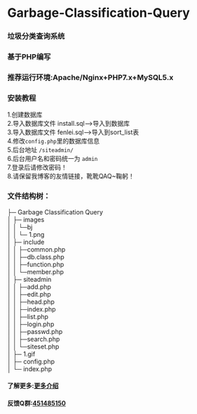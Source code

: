 # Garbage-Classification-Query

### 垃圾分类查询系统

### 基于PHP编写

### 推荐运行环境:Apache/Nginx+PHP7.x+MySQL5.x
### 安装教程<br >
1.创建数据库<br >
2.导入数据库文件 install.sql-->导入到数据库<br >
3.导入数据库文件 fenlei.sql-->导入到sort_list表<br >
4.修改`config.php`里的数据库信息<br >
5.后台地址 `/siteadmin/`<br >
6.后台用户名和密码统一为 `admin`<br >
7.登录后请修改密码！<br >
8.请保留我博客的友情链接，靴靴QAQ~鞠躬！<br >

### 文件结构树：<br >
├─ Garbage Classification Query<br >
│  ├─ images<br >
│  │  └─bj<br >
│  │    └─ 1.png<br >
│  ├─ include<br >
│  │  ├─common.php<br >
│  │  ├─db.class.php<br >
│  │  ├─function.php<br >
│  │  └─member.php<br >
│  ├─ siteadmin<br >
│  │  ├─add.php<br >
│  │  ├─edit.php<br >
│  │  ├─head.php<br >
│  │  ├─index.php<br >
│  │  ├─list.php<br >
│  │  ├─login.php<br >
│  │  ├─passwd.php<br >
│  │  ├─search.php<br >
│  │  └─siteset.php<br >
│  ├─ 1.gif<br >
│  ├─ config.php<br >
│  └─ index.php<br >



#### 了解更多:<a href="https://www.citrons.cn/yuanma/255.html">更多介绍</a>

#### 反馈Q群:<a href="https://jq.qq.com/?_wv=1027&k=5ToO8AM">451485150</a>
